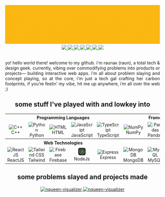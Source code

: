 <img src="https://github.com/raunnieo/raunnieo/blob/main/raunnieo.gif" alt="“hey, its raun here, welcome to my github” " title="“hey, its raun here, welcome to my github” "/>
<div align="justify">
<div align="center">
  <a href="https://www.linkedin.com/in/raunakmandil">
  <img src="https://img.shields.io/badge/Linkedin-%230d1117.svg?style=for-the-badge&logo=Linkedin&logoColor=%231DA1F2">
  </a>
  <a href="https://leetcode.com/u/raunnieo/">
  <img src="https://img.shields.io/badge/LeetCode-%230d1117?style=for-the-badge&logo=LeetCode&logoColor=FFA116">
  </a>
  <a href="https://auth.geeksforgeeks.org/user/raunnieo">
  <img src="https://img.shields.io/badge/GeeksforGeeks-%230d1117?style=for-the-badge&logo=geeksforgeeks&logoColor=298D46">
  </a>
  <a href="https://www.instagram.com/raunnieo">
  <img src="https://img.shields.io/badge/Instagram-%230d1117.svg?style=for-the-badge&logo=Instagram&logoColor=%23E4405F">
  </a>
  <a href="https://www.youtube.com/@raunnieo">
  <img src="https://img.shields.io/badge/YouTube-%230d1117?style=for-the-badge&logo=youtube&logoColor=FF0000">
  </a>
  <a href="mailto:raunak.raagee@gmail.com">
  <img src="https://img.shields.io/badge/Email-%230d1117?style=for-the-badge&logo=gmail&logoColor=D14836">
  </a>
  <a href="https://www.duolingo.com/profile/raunnieo">
  <img src="https://img.shields.io/badge/Duolingo-%230d1117?style=for-the-badge&logo=duolingo&logoColor=58CC02">
  </a>
  </div>
  <br>

  yo! hello world there! welcome to my github. i'm raunaĸ (raun), a total tech & design geek. currently, vibing over commodifying problems into products or projects— building interactive web apps. i'm all about problem slaying and concept playing, so at the core, i'm just a tech gal crafting her carbon footprints, if you’re feelin’ my vibe, hit me up anywhere, i’m all over the web ;)  

<h2 align = center>some stuff I've played with and lowkey into</h2>

<table align = center>
  <!-- Programming Languages -->
  <tr>
    <th colspan="5" align="center">Programming Languages</th>
    <th colspan="5" align="center">Frameworks and Libraries</th>
  </tr>
  <tr>
    <td align="center" width="24">
      <img src="https://techstack-generator.vercel.app/cpp-icon.svg" alt="C++" width="24" height="24" />
      <br>C++
    </td>
    <td align="center" width="24">
      <img src="https://techstack-generator.vercel.app/python-icon.svg" alt="Python" width="24" height="24" />
      <br>Python
    </td>
    <td align="center" width="24">
      <img src="https://skillicons.dev/icons?i=html" alt="HTML" width="24" height="24" />
      <br>HTML
    </td>
    <td align="center" width="24">
      <img src="https://skillicons.dev/icons?i=javascript" alt="JavaScript" width="24" height="24" />
      <br>JavaScript
    </td>
    <td align="center" width="24">
      <img src="https://skillicons.dev/icons?i=typescript" alt="TypeScript" width="24" height="24" />
      <br>TypeScript
    </td>
        <td align="center" width="24">
      <img src="https://github.com/marwin1991/profile-technology-icons/assets/76012086/4ec200c2-acdf-4c42-b419-cd49cba3d09f" alt="NumPy" width="24" height="24" />
      <br>NumPy
    </td>
    <td align="center" width="24">
      <img src="https://github.com/marwin1991/profile-technology-icons/assets/76012086/24b02d77-2f28-43c7-b5d6-e15e3395851b" alt="Pandas" width="24" height="24" />
      <br>Pandas
    </td>
    <td align="center" width="24">
      <img src="https://upload.wikimedia.org/wikipedia/commons/8/84/Matplotlib_icon.svg" alt="Matplotlib" width="24" height="24" />
      <br>Matplotlib
    </td>
    <td align="center" width="24">
      <img src="https://github.com/marwin1991/profile-technology-icons/assets/76012086/cbaed680-d3a4-4693-9de6-23cdf5345928" alt="PyGame" width="24" height="24" />
      <br>PyGame
    </td>
    <td align="center" width="24">
      <img src="https://user-images.githubusercontent.com/25181517/183914128-3fc88b4a-4ac1-40e6-9443-9a30182379b7.png" alt="Jupyter" width="24" height="24" />
      <br>Jupyter
    </td>
  </tr>

  <!-- Web Technologies -->
  <tr>
    <th colspan="5" align="center">Web Technologies</th>
    <th colspan="5" align="center">Other Tools</th>
  </tr>
  <tr>
    <td align="center" width="24">
      <img src="https://skillicons.dev/icons?i=react" alt="ReactJS" width="24" height="24" />
      <br>ReactJS
    </td>
    <td align="center" width="24">
      <img src="https://skillicons.dev/icons?i=tailwind" alt="Tailwind CSS" width="24" height="24" />
      <br>Tailwind 
    </td>
    <td align="center" width="24">
      <img src="https://skillicons.dev/icons?i=firebase" alt="Firebase" width="24" height="24" />
      <br>Firebase
    </td>
    <td align="center" width="24">
      <img src="https://github.com/tandpfun/skill-icons/blob/main/icons/NodeJS-Dark.svg" alt="NodeJs" width="24" height="24" />
      <br>NodeJs
    </td>
    <td align="center" width="24">
      <img src="https://skillicons.dev/icons?i=express" alt="Express" width="24" height="24" />
      <br>Express
    </td>
    <td align="center" width="24">
      <img src="https://skillicons.dev/icons?i=mongodb" alt="MongoDB" width="24" height="24" />
      <br>MongoDB
    </td>
    <td align="center" width="24">
      <img src="https://skillicons.dev/icons?i=mysql" alt="MySQL" width="24" height="24" />
      <br>MySQL
    </td>
    <td align="center" width="24">
      <img src="https://skillicons.dev/icons?i=notion" alt="Notion" width="24" height="24" />
      <br>Notion
    </td>
    <td align="center" width="24">
      <img src="https://skillicons.dev/icons?i=git" alt="Git" width="24" height="24" />
      <br>Git
    </td>
    <td align="center" width="24">
      <img src="https://skillicons.dev/icons?i=vercel" alt="Vercel" width="24" height="24" />
      <br>Vercel
    </td>
  </tr>
</table>

<h2 align = center>some problems slayed and projects made</h2>


<div align= center>
  <a href="https://github.com/raunnieo/sehpaathi">
  <img align="center" src="https://github-readme-stats.vercel.app/api/pin/?username=raunnieo&repo=sehpaathi&title_color=f3ab0d&text_color=f3ab0d&icon_color=f3ab0d&bg_color=0d1117" alt="nqueen-visualizer" />
</a>
  <a href="https://github.com/raunnieo/ZenStreet.ai">
  <img align="center" src="https://github-readme-stats.vercel.app/api/pin/?username=raunnieo&repo=ZenStreet.ai&title_color=f3ab0d&text_color=f3ab0d&icon_color=f3ab0d&bg_color=0d1117" alt="nqueen-visualizer" />
</a><br>


<p align="center"><img src="https://komarev.com/ghpvc/?username=raunnieo&style=flat-square&color=%230d1117" alt=""></p>

</div>
